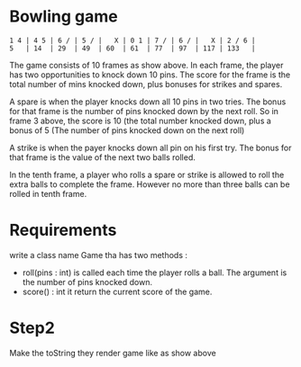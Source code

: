 # Bowling game

    1 4 | 4 5 | 6 / | 5 / |   X | 0 1 | 7 / | 6 / |   X | 2 / 6 |
    5   | 14  | 29  | 49  | 60  | 61  | 77  | 97  | 117 | 133   |

The game consists of 10 frames as show above. In each frame, the player has two opportunities to knock down 10 pins. The score for the frame is the total number of mins knocked down, plus bonuses for strikes and spares.

A spare is when the player knocks down all 10 pins in two tries. The bonus for that frame is the number of pins knocked down by the next roll. So in frame 3 above, the score is 10 (the total number knocked down, plus a bonus of 5 (The number of pins knocked down on the next roll)

A strike is when the payer knocks down all pin on his first try. The bonus for that frame is the value of the next two balls rolled.

In the tenth frame, a player who rolls a spare or strike is allowed to roll the extra balls to complete the frame. However no more than three balls can be rolled in tenth frame.

# Requirements

write a class name Game tha has two methods :
- roll(pins : int) is called each time the player rolls a ball. The argument is the number of pins knocked down.
- score() : int it return the current score of the game.

# Step2

Make the toString they render game like as show above